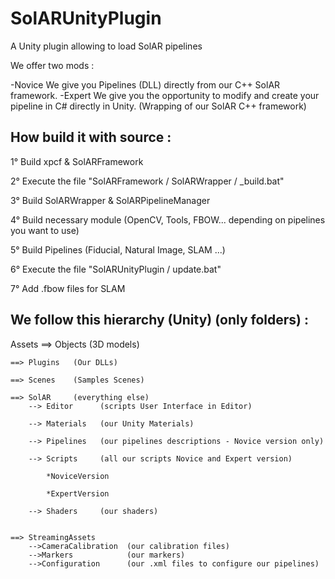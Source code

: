 # SolARUnityPlugin
A Unity plugin allowing to load SolAR pipelines

We offer two mods : 

-Novice
    We give you Pipelines (DLL) directly from our C++ SolAR framework.
-Expert
    We give you the opportunity to modify and create your pipeline in C# directly in Unity. (Wrapping of our SolAR C++ framework)

## How build it with source :

1° Build    xpcf
            & SolARFramework
            
2° Execute  the file "SolARFramework / SolARWrapper / _build.bat"

3° Build    SolARWrapper
            & SolARPipelineManager
            
4° Build    necessary module (OpenCV, Tools, FBOW... depending on pipelines you want to use)

5° Build    Pipelines (Fiducial, Natural Image, SLAM ...)

6° Execute  the file "SolARUnityPlugin / update.bat"

7° Add .fbow files for SLAM

## We follow this hierarchy (Unity) (only folders) :

  Assets
    ==> Objects   (3D models)
                
    ==> Plugins   (Our DLLs)
    
    ==> Scenes    (Samples Scenes)
    
    ==> SolAR     (everything else)
        --> Editor      (scripts User Interface in Editor)
        
        --> Materials   (our Unity Materials)
        
        --> Pipelines   (our pipelines descriptions - Novice version only)
        
        --> Scripts     (all our scripts Novice and Expert version)
        
            *NoviceVersion
            
            *ExpertVersion
               
        --> Shaders     (our shaders)
        
        
    ==> StreamingAssets
        -->CameraCalibration  (our calibration files)
        -->Markers            (our markers)
        -->Configuration      (our .xml files to configure our pipelines)
